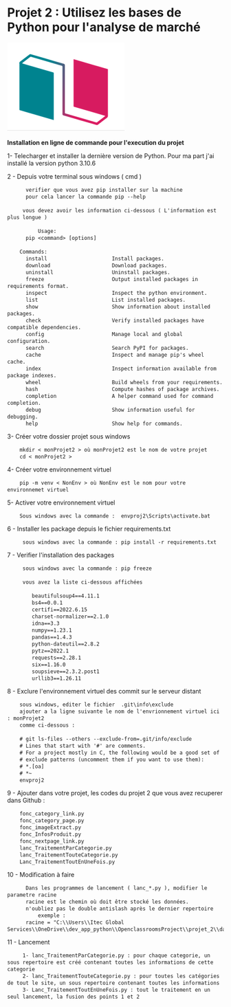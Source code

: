 # Projet 2 : Utilisez les bases de Python pour l'analyse de marché

![logo.png](logo.png)

**Installation en ligne de commande pour l'execution du projet**
  
1- Telecharger et installer la dernière version de Python.
		 Pour ma part j'ai installé la version python 3.10.6
		 
2 - Depuis votre terminal sous windows ( cmd )  

          verifier que vous avez pip installer sur la machine
          pour cela lancer la commande pip --help 
		 
		 vous devez avoir les information ci-dessous ( L'information est plus longue )

			  Usage:
		  pip <command> [options]

		Commands:
		  install                     Install packages.
		  download                    Download packages.
		  uninstall                   Uninstall packages.
		  freeze                      Output installed packages in requirements format.
		  inspect                     Inspect the python environment.
		  list                        List installed packages.
		  show                        Show information about installed packages.
		  check                       Verify installed packages have compatible dependencies.
		  config                      Manage local and global configuration.
		  search                      Search PyPI for packages.
		  cache                       Inspect and manage pip's wheel cache.
		  index                       Inspect information available from package indexes.
		  wheel                       Build wheels from your requirements.
		  hash                        Compute hashes of package archives.
		  completion                  A helper command used for command completion.
		  debug                       Show information useful for debugging.
		  help                        Show help for commands.

3- Créer votre dossier projet sous windows
	     
		mkdir < monProjet2 > où monProjet2 est le nom de votre projet
		cd < monProjet2 > 
		
	
4- Créer votre environnement virtuel
	  
	    pip -m venv < NonEnv > où NonEnv est le nom pour votre environnemet virtuel
		
5- Activer votre environnement virtuel
	    
		Sous windows avec la commande :  envproj2\Scripts\activate.bat
		
6 - Installer les package depuis le fichier requirements.txt
	 
		 sous windows avec la commande : pip install -r requirements.txt

		 
7 - Verifier l'installation des packages 
	 
		 sous windows avec la commande : pip freeze
		 
		 vous avez la liste ci-dessous affichées
		 
            beautifulsoup4==4.11.1
            bs4==0.0.1
            certifi==2022.6.15
            charset-normalizer==2.1.0
            idna==3.3
            numpy==1.23.1
            pandas==1.4.3
            python-dateutil==2.8.2
            pytz==2022.1
            requests==2.28.1
            six==1.16.0
            soupsieve==2.3.2.post1
            urllib3==1.26.11
	
8 - Exclure l'environnement virtuel des commit sur le serveur distant 
	
		sous windows, editer le fichier  .git\info\exclude 
		ajouter a la ligne suivante le nom de l'envrionnement virtuel ici : monProjet2
		comme ci-dessous :
		
		# git ls-files --others --exclude-from=.git/info/exclude
		# Lines that start with '#' are comments.
		# For a project mostly in C, the following would be a good set of
		# exclude patterns (uncomment them if you want to use them):
		# *.[oa]
		# *~
		envproj2
		

9 - Ajouter dans votre projet, les codes du projet 2 que vous avez recuperer dans Github :
		
		fonc_category_link.py
		fonc_category_page.py
		fonc_imageExtract.py
		fonc_InfosProduit.py
		fonc_nextpage_link.py
		lanc_TraitementParCategorie.py
		lanc_TraitementTouteCategorie.py
		Lanc_TraitementToutEnUneFois.py
	     
	
10 -  Modification à faire 

		  Dans les programmes de lancement ( lanc_*.py ), modifier le parametre racine 
		  racine est le chemin où doit être stocké les données.
		  n'oubliez pas le double antislash après le dernier repertoire
              exemple : 
		  racine = "C:\\Users\\Itec Global Services\\OneDrive\\dev_app_python\\OpenclassroomsProject\\projet_2\\data\\"
		  
11 - Lancement 
	
		 1- lanc_TraitementParCategorie.py : pour chaque categorie, un sous repertoire est créé contenant toutes les informations de cette categorie
		 2- lanc_TraitementTouteCategorie.py : pour toutes les catégories de tout le site, un sous repertoire contenant toutes les informations
		 3- Lanc_TraitementToutEnUneFois.py : tout le traitement en un seul lancement, la fusion des points 1 et 2 